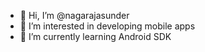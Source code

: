 - 👋 Hi, I’m @nagarajasunder
- 👀 I’m interested in developing mobile apps
- 🌱 I’m currently learning Android SDK

<!---
nagarajasunder/nagarajasunder is a ✨ special ✨ repository because its `README.md` (this file) appears on your GitHub profile.
You can click the Preview link to take a look at your changes.
--->
